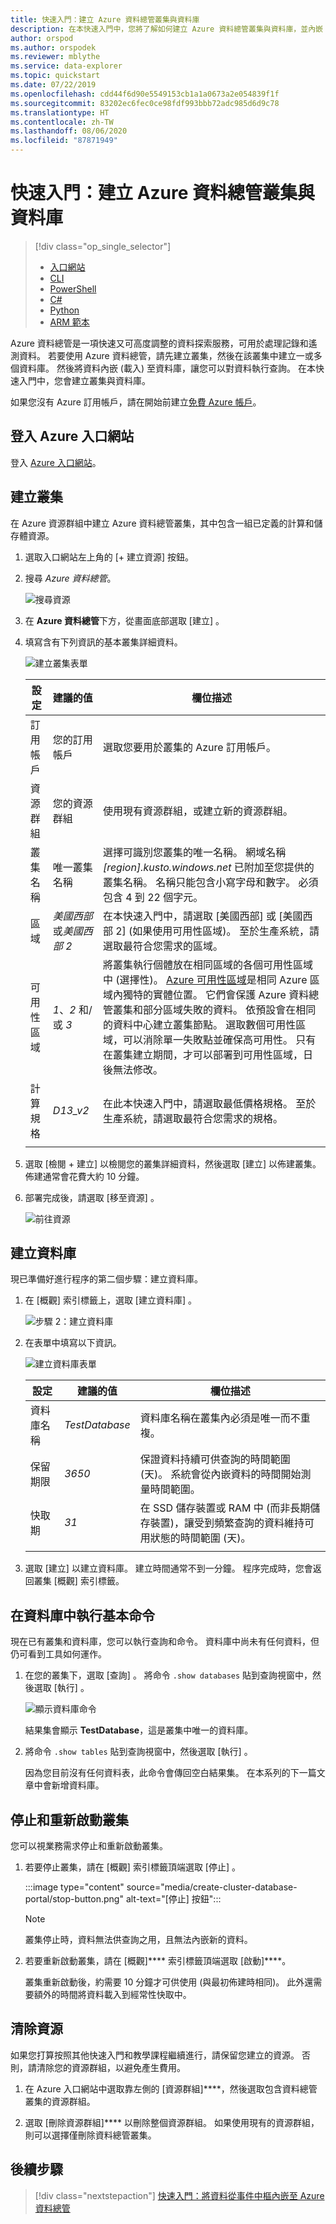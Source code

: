```yaml
---
title: 快速入門：建立 Azure 資料總管叢集與資料庫
description: 在本快速入門中，您將了解如何建立 Azure 資料總管叢集與資料庫，並內嵌 (載入) 資料。
author: orspod
ms.author: orspodek
ms.reviewer: mblythe
ms.service: data-explorer
ms.topic: quickstart
ms.date: 07/22/2019
ms.openlocfilehash: cdd44f6d90e5549153cb1a1a0673a2e054839f1f
ms.sourcegitcommit: 83202ec6fec0ce98fdf993bbb72adc985d6d9c78
ms.translationtype: HT
ms.contentlocale: zh-TW
ms.lasthandoff: 08/06/2020
ms.locfileid: "87871949"
---
```

# <a name="quickstart-create-an-azure-data-explorer-cluster-and-database"></a>快速入門：建立 Azure 資料總管叢集與資料庫

> [!div class="op_single_selector"]
> * [入口網站](create-cluster-database-portal.md)
> * [CLI](create-cluster-database-cli.md)
> * [PowerShell](create-cluster-database-powershell.md)
> * [C#](create-cluster-database-csharp.md)
> * [Python](create-cluster-database-python.md)
> * [ARM 範本](create-cluster-database-resource-manager.md)


Azure 資料總管是一項快速又可高度調整的資料探索服務，可用於處理記錄和遙測資料。 若要使用 Azure 資料總管，請先建立叢集，然後在該叢集中建立一或多個資料庫。 然後將資料內嵌 (載入) 至資料庫，讓您可以對資料執行查詢。 在本快速入門中，您會建立叢集與資料庫。

如果您沒有 Azure 訂用帳戶，請在開始前建立[免費 Azure 帳戶](https://azure.microsoft.com/free/)。

## <a name="sign-in-to-the-azure-portal"></a>登入 Azure 入口網站

登入 [Azure 入口網站](https://portal.azure.com/)。

## <a name="create-a-cluster"></a>建立叢集

在 Azure 資源群組中建立 Azure 資料總管叢集，其中包含一組已定義的計算和儲存體資源。

1. 選取入口網站左上角的 [+ 建立資源]  按鈕。

1. 搜尋 *Azure 資料總管*。

   ![搜尋資源](media/create-cluster-database-portal/search-resources.png)

1. 在 **Azure 資料總管**下方，從畫面底部選取 [建立]  。

1. 填寫含有下列資訊的基本叢集詳細資料。

   ![建立叢集表單](media/create-cluster-database-portal/create-cluster-form2.png)

    **設定** | **建議的值** | **欄位描述**
    |---|---|---|
    | 訂用帳戶 | 您的訂用帳戶 | 選取您要用於叢集的 Azure 訂用帳戶。|
    | 資源群組 | 您的資源群組 | 使用現有資源群組，或建立新的資源群組。 |
    | 叢集名稱 | 唯一叢集名稱 | 選擇可識別您叢集的唯一名稱。 網域名稱 *[region].kusto.windows.net* 已附加至您提供的叢集名稱。 名稱只能包含小寫字母和數字。 必須包含 4 到 22 個字元。
    | 區域 | *美國西部*或*美國西部 2* | 在本快速入門中，請選取 [美國西部]  或 [美國西部 2]  (如果使用可用性區域)。 至於生產系統，請選取最符合您需求的區域。
    | 可用性區域 | *1*、*2* 和/或 *3* | 將叢集執行個體放在相同區域的各個可用性區域中 (選擇性)。 [Azure 可用性區域](/azure/availability-zones/az-overview)是相同 Azure 區域內獨特的實體位置。 它們會保護 Azure 資料總管叢集和部分區域失敗的資料。 依預設會在相同的資料中心建立叢集節點。 選取數個可用性區域，可以消除單一失敗點並確保高可用性。 只有在叢集建立期間，才可以部署到可用性區域，日後無法修改。
    | 計算規格 | *D13_v2* | 在此本快速入門中，請選取最低價格規格。 至於生產系統，請選取最符合您需求的規格。
    | | | |

1. 選取 [檢閱 + 建立]  以檢閱您的叢集詳細資料，然後選取 [建立]  以佈建叢集。 佈建通常會花費大約 10 分鐘。

1. 部署完成後，請選取 [移至資源]  。

    ![前往資源](media/create-cluster-database-portal/notification-resource.png)

## <a name="create-a-database"></a>建立資料庫

現已準備好進行程序的第二個步驟：建立資料庫。

1. 在 [概觀]  索引標籤上，選取 [建立資料庫]  。

    ![步驟 2：建立資料庫](media/create-cluster-database-portal/database-creation.png)

1. 在表單中填寫以下資訊。

    ![建立資料庫表單](media/create-cluster-database-portal/create-database.png)

    **設定** | **建議的值** | **欄位描述**
    |---|---|---|
    | 資料庫名稱 | *TestDatabase* | 資料庫名稱在叢集內必須是唯一而不重複。
    | 保留期限 | *3650* | 保證資料持續可供查詢的時間範圍 (天)。 系統會從內嵌資料的時間開始測量時間範圍。
    | 快取期 | *31* | 在 SSD 儲存裝置或 RAM 中 (而非長期儲存裝置)，讓受到頻繁查詢的資料維持可用狀態的時間範圍 (天)。
    | | | |

1. 選取 [建立]  以建立資料庫。 建立時間通常不到一分鐘。 程序完成時，您會返回叢集 [概觀]  索引標籤。

## <a name="run-basic-commands-in-the-database"></a>在資料庫中執行基本命令

現在已有叢集和資料庫，您可以執行查詢和命令。 資料庫中尚未有任何資料，但仍可看到工具如何運作。

1. 在您的叢集下，選取 [查詢]  。 將命令 `.show databases` 貼到查詢視窗中，然後選取 [執行]  。

    ![顯示資料庫命令](media/create-cluster-database-portal/show-databases.png)

    結果集會顯示 **TestDatabase**，這是叢集中唯一的資料庫。

1. 將命令 `.show tables` 貼到查詢視窗中，然後選取 [執行]  。

    因為您目前沒有任何資料表，此命令會傳回空白結果集。 在本系列的下一篇文章中會新增資料庫。

## <a name="stop-and-restart-the-cluster"></a>停止和重新啟動叢集

您可以視業務需求停止和重新啟動叢集。

1. 若要停止叢集，請在 [概觀]  索引標籤頂端選取 [停止]  。

    :::image type="content" source="media/create-cluster-database-portal/stop-button.png" alt-text="[停止] 按鈕":::

    > [!NOTE]
    > 叢集停止時，資料無法供查詢之用，且無法內嵌新的資料。

1. 若要重新啟動叢集，請在 [概觀]**** 索引標籤頂端選取 [啟動]****。

    叢集重新啟動後，約需要 10 分鐘才可供使用 (與最初佈建時相同)。 此外還需要額外的時間將資料載入到經常性快取中。  

## <a name="clean-up-resources"></a>清除資源

如果您打算按照其他快速入門和教學課程繼續進行，請保留您建立的資源。 否則，請清除您的資源群組，以避免產生費用。

1. 在 Azure 入口網站中選取靠左側的 [資源群組]****，然後選取包含資料總管叢集的資源群組。  

1. 選取 [刪除資源群組]**** 以刪除整個資源群組。 如果使用現有的資源群組，則可以選擇僅刪除資料總管叢集。

## <a name="next-steps"></a>後續步驟

> [!div class="nextstepaction"]
> [快速入門：將資料從事件中樞內嵌至 Azure 資料總管](ingest-data-event-hub.md)


